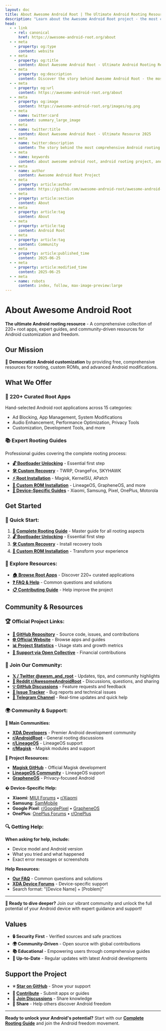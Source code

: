 ```yaml
---
layout: doc
title: About Awesome Android Root | The Ultimate Android Rooting Resource
description: "Learn about the Awesome Android Root project - the most comprehensive collection of Android root apps, guides, and resources. Discover our mission, community, and commitment to Android freedom."
head:
  - - link
    - rel: canonical
      href: https://awesome-android-root.org/about
  - - meta
    - property: og:type
      content: website
  - - meta
    - property: og:title
      content: About Awesome Android Root - Ultimate Android Rooting Resource 2025
  - - meta
    - property: og:description
      content: Discover the story behind Awesome Android Root - the most comprehensive collection of 220+ Android root apps, Magisk modules, and expert rooting guides for 2025.
  - - meta
    - property: og:url
      content: https://awesome-android-root.org/about
  - - meta
    - property: og:image
      content: https://awesome-android-root.org/images/og.png
  - - meta
    - name: twitter:card
      content: summary_large_image
  - - meta
    - name: twitter:title
      content: About Awesome Android Root - Ultimate Resource 2025
  - - meta
    - name: twitter:description
      content: The story behind the most comprehensive Android rooting resource. 220+ apps, expert guides, and community-driven excellence.
  - - meta
    - name: keywords
      content: about awesome android root, android rooting project, android root community, magisk modules collection, android customization resource, open source android, android freedom project, rooting guides 2025
  - - meta
    - name: author
      content: Awesome Android Root Project
  - - meta
    - property: article:author
      content: https://github.com/awesome-android-root/awesome-android-root
  - - meta
    - property: article:section
      content: About
  - - meta
    - property: article:tag
      content: About
  - - meta
    - property: article:tag
      content: Android Root
  - - meta
    - property: article:tag
      content: Community
  - - meta
    - property: article:published_time
      content: 2025-06-25
  - - meta
    - property: article:modified_time
      content: 2025-06-25
  - - meta
    - name: robots
      content: index, follow, max-image-preview:large
---
```


# About Awesome Android Root

**The ultimate Android rooting resource** - A comprehensive collection of 220+ root apps, expert guides, and community-driven resources for Android customization and freedom.

## Our Mission

🚀 **Democratize Android customization** by providing free, comprehensive resources for rooting, custom ROMs, and advanced Android modifications.

## What We Offer

### 📱 **220+ Curated Root Apps**
Hand-selected Android root applications across 15 categories:
- Ad Blocking, App Management, System Modifications
- Audio Enhancement, Performance Optimization, Privacy Tools
- Customization, Development Tools, and more

### 📚 **Expert Rooting Guides**
Professional guides covering the complete rooting process:
- **[🔓 Bootloader Unlocking](./rooting-guides/bootloader-unlocking.md)** - Essential first step
- **[🛠️ Custom Recovery](./rooting-guides/custom-recovery.md)** - TWRP, OrangeFox, SKYHAWK
- **[⚡ Root Installation](./rooting-guides/index.md)** - Magisk, KernelSU, APatch
- **[🌟 Custom ROM Installation](./rooting-guides/custom-rom-installation.md)** - LineageOS, GrapheneOS, and more
- **[📱 Device-Specific Guides](./rooting-guides/)** - Xiaomi, Samsung, Pixel, OnePlus, Motorola

## Get Started

### **🚀 Quick Start:**
1. **[📖 Complete Rooting Guide](./rooting-guides/index.md)** - Master guide for all rooting aspects
2. **[🔓 Bootloader Unlocking](./rooting-guides/bootloader-unlocking.md)** - Essential first step
3. **[🛠️ Custom Recovery](./rooting-guides/custom-recovery.md)** - Install recovery tools
4. **[🌟 Custom ROM Installation](./rooting-guides/custom-rom-installation.md)** - Transform your experience

### **📱 Explore Resources:**
- **[🏠 Browse Root Apps](/)** - Discover 220+ curated applications
- **[❓ FAQ & Help](./faqs.md)** - Common questions and solutions
- **[📋 Contributing Guide](https://github.com/awesome-android-root/awesome-android-root/blob/main/CONTRIBUTING.md)** - Help improve the project

## Community & Resources

### **🏆 Official Project Links:**
- **[📱 GitHub Repository](https://github.com/awesome-android-root/awesome-android-root)** - Source code, issues, and contributions
- **[🌐 Official Website](https://awesome-android-root.org)** - Browse apps and guides  
- **[📊 Project Statistics](/#stats)** - Usage stats and growth metrics
- **[💝 Support via Open Collective](https://opencollective.com/awesome-android-root-official)** - Financial contributions

### **💬 Join Our Community:**
- **[𝕏 / Twitter @awsm_and_root](https://x.com/awsm_and_root)** - Updates, tips, and community highlights
- **[💬 Reddit r/AwesomeAndroidRoot](https://reddit.com/r/AwesomeAndroidRoot)** - Discussions, questions, and sharing
- **[💡 GitHub Discussions](https://github.com/awesome-android-root/awesome-android-root/discussions)** - Feature requests and feedback
- **[🐛 Issue Tracker](https://github.com/awesome-android-root/awesome-android-root/issues)** - Bug reports and technical issues
- **[📱 Telegram Channel](https://t.me/awesome_android_root)** - Real-time updates and quick help

### **🌍 Community & Support:**

**🏅 Main Communities:**
- **[XDA Developers](https://forum.xda-developers.com/)** - Premier Android development community
- **[r/AndroidRoot](https://reddit.com/r/AndroidRoot)** - General rooting discussions
- **[r/LineageOS](https://reddit.com/r/LineageOS)** - LineageOS support
- **[r/Magisk](https://reddit.com/r/Magisk)** - Magisk modules and support

**🔧 Project Resources:**
- **[Magisk GitHub](https://github.com/topjohnwu/Magisk)** - Official Magisk development
- **[LineageOS Community](https://www.lineageos.org/community/)** - LineageOS support
- **[GrapheneOS](https://grapheneos.org/)** - Privacy-focused Android

**� Device-Specific Help:**
- **Xiaomi**: [MIUI Forums](https://en.miui.com/forum/) • [r/Xiaomi](https://reddit.com/r/Xiaomi)
- **Samsung**: [SamMobile](https://www.sammobile.com/)   
- **Google Pixel**: [r/GooglePixel](https://reddit.com/r/GooglePixel) • [GrapheneOS](https://grapheneos.org/)
- **OnePlus**: [OnePlus Forums](https://forums.oneplus.com/) • [r/OnePlus](https://reddit.com/r/OnePlus)

### **🔍 Getting Help:**

**When asking for help, include:**
- Device model and Android version
- What you tried and what happened
- Exact error messages or screenshots

**Help Resources:**
- **[Our FAQ](./faqs.md)** - Common questions and solutions
- **[XDA Device Forums](https://forum.xda-developers.com/all-devices)** - Device-specific support
- Search format: "[Device Name] + [Problem]"

---

**🚀 Ready to dive deeper?** Join our vibrant community and unlock the full potential of your Android device with expert guidance and support!

## Values

- **🔒 Security First** - Verified sources and safe practices
- **🌍 Community-Driven** - Open source with global contributions
- **📚 Educational** - Empowering users through comprehensive guides
- **🔄 Up-to-Date** - Regular updates with latest Android developments

## Support the Project

- **⭐ [Star on GitHub](https://github.com/awesome-android-root/awesome-android-root)** - Show your support
- **📝 [Contribute](https://github.com/awesome-android-root/awesome-android-root/blob/main/CONTRIBUTING.md)** - Submit apps or guides
- **💬 [Join Discussions](https://github.com/awesome-android-root/awesome-android-root/discussions)** - Share knowledge
- **🔄 Share** - Help others discover Android freedom

---

**Ready to unlock your Android's potential?** Start with our **[Complete Rooting Guide](./rooting-guides/index.md)** and join the Android freedom movement.
